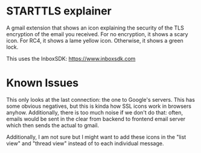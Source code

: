 # STARTTLS explainer
A gmail extension that shows an icon explaining the security of the TLS
encryption of the email you received. For no encryption, it shows a scary icon.
For RC4, it shows a lame yellow icon. Otherwise, it shows a green lock.

This uses the InboxSDK: https://www.inboxsdk.com

# Known Issues

This only looks at the last connection: the one to Google's servers. This has
some obvious negatives, but this is kinda how SSL icons work in browsers
anyhow. Additionally, there is too much noise if we don't do that: often,
emails would be sent in the clear from backend to frontend email server which
then sends the actual to gmail.

Additionally, I am not sure but I might want to add these icons in the "list
view" and "thread view" instead of to each individual message.
